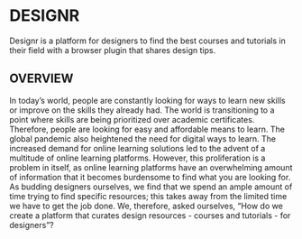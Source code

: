 # DESIGNR

Designr is a platform for designers to find the best courses and tutorials in their field with a browser plugin that shares design tips.


## OVERVIEW
In today’s world, people are constantly looking for ways to learn new skills or improve on the skills they already had. The world is transitioning to a point where skills are being prioritized over academic certificates. Therefore, people are looking for easy and affordable means to learn. The global pandemic also heightened the need for digital ways to learn. 
The increased demand for online learning solutions led to the advent of a multitude of online learning platforms. However, this proliferation is a problem in itself, as online learning platforms have an overwhelming amount of information that it becomes burdensome to find what you are looking for. 
As budding designers ourselves, we find that we spend an ample amount of time trying to find specific resources; this takes away from the limited time we have to get the job done. We, therefore, asked ourselves,
“How do we create a platform that curates design resources - courses and tutorials - for designers”?
